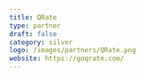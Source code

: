 ```yaml
---
title: QRate
type: partner
draft: false
category: silver
logo: /images/partners/QRate.png
website: https://goqrate.com/
---
```

